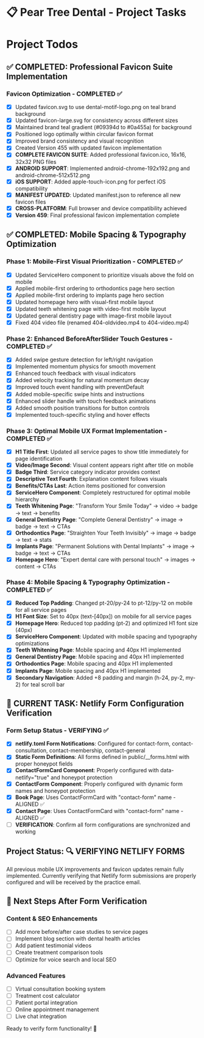 # 📋 Pear Tree Dental - Project Tasks

# Project Todos

## ✅ COMPLETED: Professional Favicon Suite Implementation

### Favicon Optimization - COMPLETED ✅
- [x] Updated favicon.svg to use dental-motif-logo.png on teal brand background
- [x] Updated favicon-large.svg for consistency across different sizes
- [x] Maintained brand teal gradient (#09394d to #0a455a) for background
- [x] Positioned logo optimally within circular favicon format
- [x] Improved brand consistency and visual recognition
- [x] Created Version 455 with updated favicon implementation
- [x] **COMPLETE FAVICON SUITE**: Added professional favicon.ico, 16x16, 32x32 PNG files
- [x] **ANDROID SUPPORT**: Implemented android-chrome-192x192.png and android-chrome-512x512.png
- [x] **iOS SUPPORT**: Added apple-touch-icon.png for perfect iOS compatibility
- [x] **MANIFEST UPDATED**: Updated manifest.json to reference all new favicon files
- [x] **CROSS-PLATFORM**: Full browser and device compatibility achieved
- [x] **Version 459**: Final professional favicon implementation complete

## ✅ COMPLETED: Mobile Spacing & Typography Optimization

### Phase 1: Mobile-First Visual Prioritization - COMPLETED ✅
- [x] Updated ServiceHero component to prioritize visuals above the fold on mobile
- [x] Applied mobile-first ordering to orthodontics page hero section
- [x] Applied mobile-first ordering to implants page hero section
- [x] Updated homepage hero with visual-first mobile layout
- [x] Updated teeth whitening page with video-first mobile layout
- [x] Updated general dentistry page with image-first mobile layout
- [x] Fixed 404 video file (renamed 404-oldvideo.mp4 to 404-video.mp4)

### Phase 2: Enhanced BeforeAfterSlider Touch Gestures - COMPLETED ✅
- [x] Added swipe gesture detection for left/right navigation
- [x] Implemented momentum physics for smooth movement
- [x] Enhanced touch feedback with visual indicators
- [x] Added velocity tracking for natural momentum decay
- [x] Improved touch event handling with preventDefault
- [x] Added mobile-specific swipe hints and instructions
- [x] Enhanced slider handle with touch feedback animations
- [x] Added smooth position transitions for button controls
- [x] Implemented touch-specific styling and hover effects

### Phase 3: Optimal Mobile UX Format Implementation - COMPLETED ✅
- [x] **H1 Title First**: Updated all service pages to show title immediately for page identification
- [x] **Video/Image Second**: Visual content appears right after title on mobile
- [x] **Badge Third**: Service category indicator provides context
- [x] **Descriptive Text Fourth**: Explanation content follows visuals
- [x] **Benefits/CTAs Last**: Action items positioned for conversion
- [x] **ServiceHero Component**: Completely restructured for optimal mobile hierarchy
- [x] **Teeth Whitening Page**: "Transform Your Smile Today" → video → badge → text → benefits
- [x] **General Dentistry Page**: "Complete General Dentistry" → image → badge → text → CTAs
- [x] **Orthodontics Page**: "Straighten Your Teeth Invisibly" → image → badge → text → stats
- [x] **Implants Page**: "Permanent Solutions with Dental Implants" → image → badge → text → CTAs
- [x] **Homepage Hero**: "Expert dental care with personal touch" → images → content → CTAs

### Phase 4: Mobile Spacing & Typography Optimization - COMPLETED ✅
- [x] **Reduced Top Padding**: Changed pt-20/py-24 to pt-12/py-12 on mobile for all service pages
- [x] **H1 Font Size**: Set to 40px (text-[40px]) on mobile for all service pages
- [x] **Homepage Hero**: Reduced top padding (pt-2) and optimized H1 font size (40px)
- [x] **ServiceHero Component**: Updated with mobile spacing and typography optimizations
- [x] **Teeth Whitening Page**: Mobile spacing and 40px H1 implemented
- [x] **General Dentistry Page**: Mobile spacing and 40px H1 implemented
- [x] **Orthodontics Page**: Mobile spacing and 40px H1 implemented
- [x] **Implants Page**: Mobile spacing and 40px H1 implemented
- [x] **Secondary Navigation**: Added +8 padding and margin (h-24, py-2, my-2) for teal scroll bar

## 🔄 CURRENT TASK: Netlify Form Configuration Verification

### Form Setup Status - VERIFYING ✅
- [x] **netlify.toml Form Notifications**: Configured for contact-form, contact-consultation, contact-membership, contact-general
- [x] **Static Form Definitions**: All forms defined in public/__forms.html with proper honeypot fields
- [x] **ContactFormCard Component**: Properly configured with data-netlify="true" and honeypot protection
- [x] **ContactForm Component**: Properly configured with dynamic form names and honeypot protection
- [x] **Book Page**: Uses ContactFormCard with "contact-form" name - ALIGNED ✅
- [x] **Contact Page**: Uses ContactFormCard with "contact-form" name - ALIGNED ✅
- [ ] **VERIFICATION**: Confirm all form configurations are synchronized and working

## Project Status: 🔍 VERIFYING NETLIFY FORMS

All previous mobile UX improvements and favicon updates remain fully implemented. Currently verifying that Netlify form submissions are properly configured and will be received by the practice email.

## 🚀 Next Steps After Form Verification

### Content & SEO Enhancements
- [ ] Add more before/after case studies to service pages
- [ ] Implement blog section with dental health articles
- [ ] Add patient testimonial videos
- [ ] Create treatment comparison tools
- [ ] Optimize for voice search and local SEO

### Advanced Features
- [ ] Virtual consultation booking system
- [ ] Treatment cost calculator
- [ ] Patient portal integration
- [ ] Online appointment management
- [ ] Live chat integration

Ready to verify form functionality! 🎯
